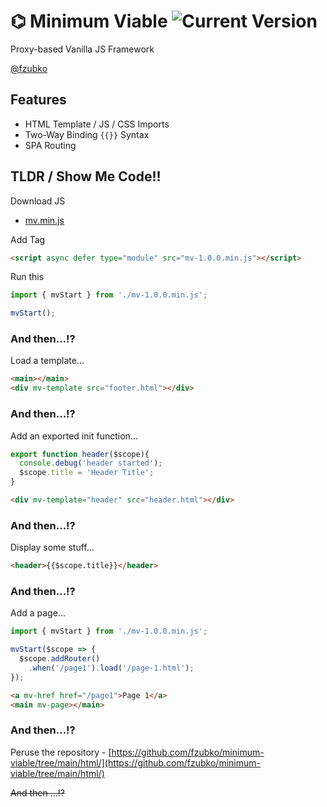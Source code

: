 # &#x232C; Minimum Viable ![Current Version](https://img.shields.io/badge/version-1.0.0-green.svg)

Proxy-based Vanilla JS Framework

[@fzubko](https://www.github.com/fzubko)



## Features

- HTML Template / JS / CSS Imports
- Two-Way Binding ```{{}}``` Syntax
- SPA Routing



## TLDR / Show Me Code!!

Download JS
- [mv.min.js](https://github.com/fzubko/minimum-viable/blob/main/js/mv-1.0.0.min.js)

Add Tag

```html
<script async defer type="module" src="mv-1.0.0.min.js"></script>
```

Run this

```js
import { mvStart } from './mv-1.0.0.min.js';

mvStart();
```

### And then...!?

Load a template...

```html
<main></main>
<div mv-template src="footer.html"></div>
```

### And then...!?

Add an exported init function...

```js
export function header($scope){
  console.debug('header started');
  $scope.title = 'Header Title';
}
```

```html
<div mv-template="header" src="header.html"></div>
```

### And then...!?

Display some stuff...

```html
<header>{{$scope.title}}</header>
```


### And then...!?

Add a page...

```js
import { mvStart } from './mv-1.0.0.min.js';

mvStart($scope => {
  $scope.addRouter()
    .when('/page1').load('/page-1.html');
});
```
```html
<a mv-href href="/page1">Page 1</a>
<main mv-page></main>
```

### And then...!?

Peruse the repository -
[https://github.com/fzubko/minimum-viable/tree/main/html/](https://github.com/fzubko/minimum-viable/tree/main/html/)

~~And then ...!?~~